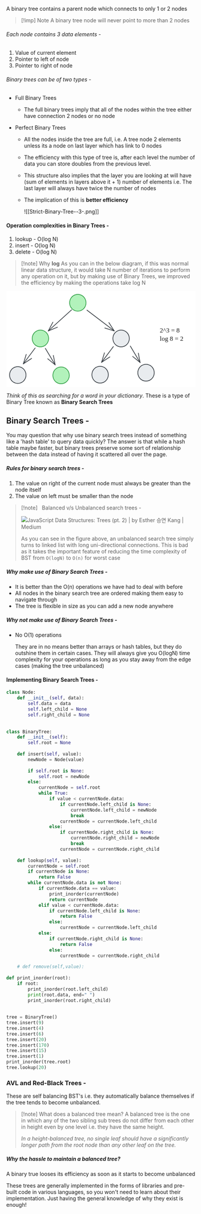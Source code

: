 A binary tree contains a parent node which connects to only 1 or 2 nodes

>[!imp] Note
>A binary tree node will never point to more than 2 nodes

###### Each node contains 3 data elements - 
1. Value of current element
2. Pointer to left of node
3. Pointer to right of node

###### Binary trees can be of two types - 
- Full Binary Trees
	- The full binary trees imply that all of the nodes within the tree either have connection 2 nodes or no node

- Perfect Binary Trees
	- All the nodes inside the tree are full, i.e. A tree node 2 elements unless its a node on last layer which has link to 0 nodes
	- The efficiency with this type of tree is, after each level the number of data you can store doubles from the previous level.
	- This structure also implies that the layer you are looking at will have (sum of elements in layers above it + 1) number of elements i.e. The last layer will always have twice the number of nodes
	- The implication of this is **better efficiency**

		![[Strict-Binary-Tree--3-.png]]

#### Operation complexities in Binary Trees - 
1. lookup - O(log N)
2. insert - O(log N)
3. delete - O(log N)

>[!note] Why **log**
>As you can in the below diagram, if this was normal linear data structure, it would take N number of iterations to perform any operation on it, but by making use of Binary Trees, we improved the efficiency by making the operations take log N

<svg version="1.1" xmlns="http://www.w3.org/2000/svg" viewBox="0 0 576.2291641235352 291.5" width="576.2291641235352" height="291.5">
  <!-- svg-source:excalidraw -->
  
  <defs>
    <style class="style-fonts">
      @font-face {
        font-family: "Virgil";
        src: url("https://excalidraw.com/Virgil.woff2");
      }
      @font-face {
        font-family: "Cascadia";
        src: url("https://excalidraw.com/Cascadia.woff2");
      }
    </style>
    
  </defs>
  <rect x="0" y="0" width="576.2291641235352" height="291.5" fill="#ffffff"></rect><g stroke-linecap="round" transform="translate(193 10) rotate(0 25 25.5)"><path d="M50 25.5 C50 26.98, 49.87 28.47, 49.62 29.93 C49.37 31.38, 48.99 32.83, 48.49 34.22 C48 35.61, 47.37 36.97, 46.65 38.25 C45.93 39.53, 45.08 40.76, 44.15 41.89 C43.22 43.02, 42.18 44.09, 41.07 45.03 C39.96 45.98, 38.75 46.85, 37.5 47.58 C36.25 48.32, 34.91 48.96, 33.55 49.46 C32.19 49.97, 30.77 50.36, 29.34 50.61 C27.92 50.87, 26.45 51, 25 51 C23.55 51, 22.08 50.87, 20.66 50.61 C19.23 50.36, 17.81 49.97, 16.45 49.46 C15.09 48.96, 13.75 48.32, 12.5 47.58 C11.25 46.85, 10.04 45.98, 8.93 45.03 C7.82 44.09, 6.78 43.02, 5.85 41.89 C4.92 40.76, 4.07 39.53, 3.35 38.25 C2.63 36.97, 2 35.61, 1.51 34.22 C1.01 32.83, 0.63 31.38, 0.38 29.93 C0.13 28.47, 0 26.98, 0 25.5 C0 24.02, 0.13 22.53, 0.38 21.07 C0.63 19.62, 1.01 18.17, 1.51 16.78 C2 15.39, 2.63 14.03, 3.35 12.75 C4.07 11.47, 4.92 10.24, 5.85 9.11 C6.78 7.98, 7.82 6.91, 8.93 5.97 C10.04 5.02, 11.25 4.15, 12.5 3.42 C13.75 2.68, 15.09 2.04, 16.45 1.54 C17.81 1.03, 19.23 0.64, 20.66 0.39 C22.08 0.13, 23.55 0, 25 0 C26.45 0, 27.92 0.13, 29.34 0.39 C30.77 0.64, 32.19 1.03, 33.55 1.54 C34.91 2.04, 36.25 2.68, 37.5 3.42 C38.75 4.15, 39.96 5.02, 41.07 5.97 C42.18 6.91, 43.22 7.98, 44.15 9.11 C45.08 10.24, 45.93 11.47, 46.65 12.75 C47.37 14.03, 48 15.39, 48.49 16.78 C48.99 18.17, 49.37 19.62, 49.62 21.07 C49.87 22.53, 49.94 24.76, 50 25.5 C50.06 26.24, 50.06 24.76, 50 25.5" stroke="none" stroke-width="0" fill="#b2f2bb"></path><path d="M50 25.5 C50 26.98, 49.87 28.47, 49.62 29.93 C49.37 31.38, 48.99 32.83, 48.49 34.22 C48 35.61, 47.37 36.97, 46.65 38.25 C45.93 39.53, 45.08 40.76, 44.15 41.89 C43.22 43.02, 42.18 44.09, 41.07 45.03 C39.96 45.98, 38.75 46.85, 37.5 47.58 C36.25 48.32, 34.91 48.96, 33.55 49.46 C32.19 49.97, 30.77 50.36, 29.34 50.61 C27.92 50.87, 26.45 51, 25 51 C23.55 51, 22.08 50.87, 20.66 50.61 C19.23 50.36, 17.81 49.97, 16.45 49.46 C15.09 48.96, 13.75 48.32, 12.5 47.58 C11.25 46.85, 10.04 45.98, 8.93 45.03 C7.82 44.09, 6.78 43.02, 5.85 41.89 C4.92 40.76, 4.07 39.53, 3.35 38.25 C2.63 36.97, 2 35.61, 1.51 34.22 C1.01 32.83, 0.63 31.38, 0.38 29.93 C0.13 28.47, 0 26.98, 0 25.5 C0 24.02, 0.13 22.53, 0.38 21.07 C0.63 19.62, 1.01 18.17, 1.51 16.78 C2 15.39, 2.63 14.03, 3.35 12.75 C4.07 11.47, 4.92 10.24, 5.85 9.11 C6.78 7.98, 7.82 6.91, 8.93 5.97 C10.04 5.02, 11.25 4.15, 12.5 3.42 C13.75 2.68, 15.09 2.04, 16.45 1.54 C17.81 1.03, 19.23 0.64, 20.66 0.39 C22.08 0.13, 23.55 0, 25 0 C26.45 0, 27.92 0.13, 29.34 0.39 C30.77 0.64, 32.19 1.03, 33.55 1.54 C34.91 2.04, 36.25 2.68, 37.5 3.42 C38.75 4.15, 39.96 5.02, 41.07 5.97 C42.18 6.91, 43.22 7.98, 44.15 9.11 C45.08 10.24, 45.93 11.47, 46.65 12.75 C47.37 14.03, 48 15.39, 48.49 16.78 C48.99 18.17, 49.37 19.62, 49.62 21.07 C49.87 22.53, 49.94 24.76, 50 25.5 C50.06 26.24, 50.06 24.76, 50 25.5" stroke="#2f9e44" stroke-width="2" fill="none"></path></g><g stroke-linecap="round" transform="translate(79 118.5) rotate(0 25 25.5)"><path d="M50 25.5 C50 26.98, 49.87 28.47, 49.62 29.93 C49.37 31.38, 48.99 32.83, 48.49 34.22 C48 35.61, 47.37 36.97, 46.65 38.25 C45.93 39.53, 45.08 40.76, 44.15 41.89 C43.22 43.02, 42.18 44.09, 41.07 45.03 C39.96 45.98, 38.75 46.85, 37.5 47.58 C36.25 48.32, 34.91 48.96, 33.55 49.46 C32.19 49.97, 30.77 50.36, 29.34 50.61 C27.92 50.87, 26.45 51, 25 51 C23.55 51, 22.08 50.87, 20.66 50.61 C19.23 50.36, 17.81 49.97, 16.45 49.46 C15.09 48.96, 13.75 48.32, 12.5 47.58 C11.25 46.85, 10.04 45.98, 8.93 45.03 C7.82 44.09, 6.78 43.02, 5.85 41.89 C4.92 40.76, 4.07 39.53, 3.35 38.25 C2.63 36.97, 2 35.61, 1.51 34.22 C1.01 32.83, 0.63 31.38, 0.38 29.93 C0.13 28.47, 0 26.98, 0 25.5 C0 24.02, 0.13 22.53, 0.38 21.07 C0.63 19.62, 1.01 18.17, 1.51 16.78 C2 15.39, 2.63 14.03, 3.35 12.75 C4.07 11.47, 4.92 10.24, 5.85 9.11 C6.78 7.98, 7.82 6.91, 8.93 5.97 C10.04 5.02, 11.25 4.15, 12.5 3.42 C13.75 2.68, 15.09 2.04, 16.45 1.54 C17.81 1.03, 19.23 0.64, 20.66 0.39 C22.08 0.13, 23.55 0, 25 0 C26.45 0, 27.92 0.13, 29.34 0.39 C30.77 0.64, 32.19 1.03, 33.55 1.54 C34.91 2.04, 36.25 2.68, 37.5 3.42 C38.75 4.15, 39.96 5.02, 41.07 5.97 C42.18 6.91, 43.22 7.98, 44.15 9.11 C45.08 10.24, 45.93 11.47, 46.65 12.75 C47.37 14.03, 48 15.39, 48.49 16.78 C48.99 18.17, 49.37 19.62, 49.62 21.07 C49.87 22.53, 49.94 24.76, 50 25.5 C50.06 26.24, 50.06 24.76, 50 25.5" stroke="none" stroke-width="0" fill="#b2f2bb"></path><path d="M50 25.5 C50 26.98, 49.87 28.47, 49.62 29.93 C49.37 31.38, 48.99 32.83, 48.49 34.22 C48 35.61, 47.37 36.97, 46.65 38.25 C45.93 39.53, 45.08 40.76, 44.15 41.89 C43.22 43.02, 42.18 44.09, 41.07 45.03 C39.96 45.98, 38.75 46.85, 37.5 47.58 C36.25 48.32, 34.91 48.96, 33.55 49.46 C32.19 49.97, 30.77 50.36, 29.34 50.61 C27.92 50.87, 26.45 51, 25 51 C23.55 51, 22.08 50.87, 20.66 50.61 C19.23 50.36, 17.81 49.97, 16.45 49.46 C15.09 48.96, 13.75 48.32, 12.5 47.58 C11.25 46.85, 10.04 45.98, 8.93 45.03 C7.82 44.09, 6.78 43.02, 5.85 41.89 C4.92 40.76, 4.07 39.53, 3.35 38.25 C2.63 36.97, 2 35.61, 1.51 34.22 C1.01 32.83, 0.63 31.38, 0.38 29.93 C0.13 28.47, 0 26.98, 0 25.5 C0 24.02, 0.13 22.53, 0.38 21.07 C0.63 19.62, 1.01 18.17, 1.51 16.78 C2 15.39, 2.63 14.03, 3.35 12.75 C4.07 11.47, 4.92 10.24, 5.85 9.11 C6.78 7.98, 7.82 6.91, 8.93 5.97 C10.04 5.02, 11.25 4.15, 12.5 3.42 C13.75 2.68, 15.09 2.04, 16.45 1.54 C17.81 1.03, 19.23 0.64, 20.66 0.39 C22.08 0.13, 23.55 0, 25 0 C26.45 0, 27.92 0.13, 29.34 0.39 C30.77 0.64, 32.19 1.03, 33.55 1.54 C34.91 2.04, 36.25 2.68, 37.5 3.42 C38.75 4.15, 39.96 5.02, 41.07 5.97 C42.18 6.91, 43.22 7.98, 44.15 9.11 C45.08 10.24, 45.93 11.47, 46.65 12.75 C47.37 14.03, 48 15.39, 48.49 16.78 C48.99 18.17, 49.37 19.62, 49.62 21.07 C49.87 22.53, 49.94 24.76, 50 25.5 C50.06 26.24, 50.06 24.76, 50 25.5" stroke="#2f9e44" stroke-width="2" fill="none"></path></g><g stroke-linecap="round" transform="translate(261 228.5) rotate(0 25 25.5)"><path d="M50 25.5 C50 26.98, 49.87 28.47, 49.62 29.93 C49.37 31.38, 48.99 32.83, 48.49 34.22 C48 35.61, 47.37 36.97, 46.65 38.25 C45.93 39.53, 45.08 40.76, 44.15 41.89 C43.22 43.02, 42.18 44.09, 41.07 45.03 C39.96 45.98, 38.75 46.85, 37.5 47.58 C36.25 48.32, 34.91 48.96, 33.55 49.46 C32.19 49.97, 30.77 50.36, 29.34 50.61 C27.92 50.87, 26.45 51, 25 51 C23.55 51, 22.08 50.87, 20.66 50.61 C19.23 50.36, 17.81 49.97, 16.45 49.46 C15.09 48.96, 13.75 48.32, 12.5 47.58 C11.25 46.85, 10.04 45.98, 8.93 45.03 C7.82 44.09, 6.78 43.02, 5.85 41.89 C4.92 40.76, 4.07 39.53, 3.35 38.25 C2.63 36.97, 2 35.61, 1.51 34.22 C1.01 32.83, 0.63 31.38, 0.38 29.93 C0.13 28.47, 0 26.98, 0 25.5 C0 24.02, 0.13 22.53, 0.38 21.07 C0.63 19.62, 1.01 18.17, 1.51 16.78 C2 15.39, 2.63 14.03, 3.35 12.75 C4.07 11.47, 4.92 10.24, 5.85 9.11 C6.78 7.98, 7.82 6.91, 8.93 5.97 C10.04 5.02, 11.25 4.15, 12.5 3.42 C13.75 2.68, 15.09 2.04, 16.45 1.54 C17.81 1.03, 19.23 0.64, 20.66 0.39 C22.08 0.13, 23.55 0, 25 0 C26.45 0, 27.92 0.13, 29.34 0.39 C30.77 0.64, 32.19 1.03, 33.55 1.54 C34.91 2.04, 36.25 2.68, 37.5 3.42 C38.75 4.15, 39.96 5.02, 41.07 5.97 C42.18 6.91, 43.22 7.98, 44.15 9.11 C45.08 10.24, 45.93 11.47, 46.65 12.75 C47.37 14.03, 48 15.39, 48.49 16.78 C48.99 18.17, 49.37 19.62, 49.62 21.07 C49.87 22.53, 49.94 24.76, 50 25.5 C50.06 26.24, 50.06 24.76, 50 25.5" stroke="none" stroke-width="0" fill="#e9ecef"></path><path d="M50 25.5 C50 26.98, 49.87 28.47, 49.62 29.93 C49.37 31.38, 48.99 32.83, 48.49 34.22 C48 35.61, 47.37 36.97, 46.65 38.25 C45.93 39.53, 45.08 40.76, 44.15 41.89 C43.22 43.02, 42.18 44.09, 41.07 45.03 C39.96 45.98, 38.75 46.85, 37.5 47.58 C36.25 48.32, 34.91 48.96, 33.55 49.46 C32.19 49.97, 30.77 50.36, 29.34 50.61 C27.92 50.87, 26.45 51, 25 51 C23.55 51, 22.08 50.87, 20.66 50.61 C19.23 50.36, 17.81 49.97, 16.45 49.46 C15.09 48.96, 13.75 48.32, 12.5 47.58 C11.25 46.85, 10.04 45.98, 8.93 45.03 C7.82 44.09, 6.78 43.02, 5.85 41.89 C4.92 40.76, 4.07 39.53, 3.35 38.25 C2.63 36.97, 2 35.61, 1.51 34.22 C1.01 32.83, 0.63 31.38, 0.38 29.93 C0.13 28.47, 0 26.98, 0 25.5 C0 24.02, 0.13 22.53, 0.38 21.07 C0.63 19.62, 1.01 18.17, 1.51 16.78 C2 15.39, 2.63 14.03, 3.35 12.75 C4.07 11.47, 4.92 10.24, 5.85 9.11 C6.78 7.98, 7.82 6.91, 8.93 5.97 C10.04 5.02, 11.25 4.15, 12.5 3.42 C13.75 2.68, 15.09 2.04, 16.45 1.54 C17.81 1.03, 19.23 0.64, 20.66 0.39 C22.08 0.13, 23.55 0, 25 0 C26.45 0, 27.92 0.13, 29.34 0.39 C30.77 0.64, 32.19 1.03, 33.55 1.54 C34.91 2.04, 36.25 2.68, 37.5 3.42 C38.75 4.15, 39.96 5.02, 41.07 5.97 C42.18 6.91, 43.22 7.98, 44.15 9.11 C45.08 10.24, 45.93 11.47, 46.65 12.75 C47.37 14.03, 48 15.39, 48.49 16.78 C48.99 18.17, 49.37 19.62, 49.62 21.07 C49.87 22.53, 49.94 24.76, 50 25.5 C50.06 26.24, 50.06 24.76, 50 25.5" stroke="#343a40" stroke-width="2" fill="none"></path></g><g stroke-linecap="round" transform="translate(401 222.5) rotate(0 25 25.5)"><path d="M50 25.5 C50 26.98, 49.87 28.47, 49.62 29.93 C49.37 31.38, 48.99 32.83, 48.49 34.22 C48 35.61, 47.37 36.97, 46.65 38.25 C45.93 39.53, 45.08 40.76, 44.15 41.89 C43.22 43.02, 42.18 44.09, 41.07 45.03 C39.96 45.98, 38.75 46.85, 37.5 47.58 C36.25 48.32, 34.91 48.96, 33.55 49.46 C32.19 49.97, 30.77 50.36, 29.34 50.61 C27.92 50.87, 26.45 51, 25 51 C23.55 51, 22.08 50.87, 20.66 50.61 C19.23 50.36, 17.81 49.97, 16.45 49.46 C15.09 48.96, 13.75 48.32, 12.5 47.58 C11.25 46.85, 10.04 45.98, 8.93 45.03 C7.82 44.09, 6.78 43.02, 5.85 41.89 C4.92 40.76, 4.07 39.53, 3.35 38.25 C2.63 36.97, 2 35.61, 1.51 34.22 C1.01 32.83, 0.63 31.38, 0.38 29.93 C0.13 28.47, 0 26.98, 0 25.5 C0 24.02, 0.13 22.53, 0.38 21.07 C0.63 19.62, 1.01 18.17, 1.51 16.78 C2 15.39, 2.63 14.03, 3.35 12.75 C4.07 11.47, 4.92 10.24, 5.85 9.11 C6.78 7.98, 7.82 6.91, 8.93 5.97 C10.04 5.02, 11.25 4.15, 12.5 3.42 C13.75 2.68, 15.09 2.04, 16.45 1.54 C17.81 1.03, 19.23 0.64, 20.66 0.39 C22.08 0.13, 23.55 0, 25 0 C26.45 0, 27.92 0.13, 29.34 0.39 C30.77 0.64, 32.19 1.03, 33.55 1.54 C34.91 2.04, 36.25 2.68, 37.5 3.42 C38.75 4.15, 39.96 5.02, 41.07 5.97 C42.18 6.91, 43.22 7.98, 44.15 9.11 C45.08 10.24, 45.93 11.47, 46.65 12.75 C47.37 14.03, 48 15.39, 48.49 16.78 C48.99 18.17, 49.37 19.62, 49.62 21.07 C49.87 22.53, 49.94 24.76, 50 25.5 C50.06 26.24, 50.06 24.76, 50 25.5" stroke="none" stroke-width="0" fill="#e9ecef"></path><path d="M50 25.5 C50 26.98, 49.87 28.47, 49.62 29.93 C49.37 31.38, 48.99 32.83, 48.49 34.22 C48 35.61, 47.37 36.97, 46.65 38.25 C45.93 39.53, 45.08 40.76, 44.15 41.89 C43.22 43.02, 42.18 44.09, 41.07 45.03 C39.96 45.98, 38.75 46.85, 37.5 47.58 C36.25 48.32, 34.91 48.96, 33.55 49.46 C32.19 49.97, 30.77 50.36, 29.34 50.61 C27.92 50.87, 26.45 51, 25 51 C23.55 51, 22.08 50.87, 20.66 50.61 C19.23 50.36, 17.81 49.97, 16.45 49.46 C15.09 48.96, 13.75 48.32, 12.5 47.58 C11.25 46.85, 10.04 45.98, 8.93 45.03 C7.82 44.09, 6.78 43.02, 5.85 41.89 C4.92 40.76, 4.07 39.53, 3.35 38.25 C2.63 36.97, 2 35.61, 1.51 34.22 C1.01 32.83, 0.63 31.38, 0.38 29.93 C0.13 28.47, 0 26.98, 0 25.5 C0 24.02, 0.13 22.53, 0.38 21.07 C0.63 19.62, 1.01 18.17, 1.51 16.78 C2 15.39, 2.63 14.03, 3.35 12.75 C4.07 11.47, 4.92 10.24, 5.85 9.11 C6.78 7.98, 7.82 6.91, 8.93 5.97 C10.04 5.02, 11.25 4.15, 12.5 3.42 C13.75 2.68, 15.09 2.04, 16.45 1.54 C17.81 1.03, 19.23 0.64, 20.66 0.39 C22.08 0.13, 23.55 0, 25 0 C26.45 0, 27.92 0.13, 29.34 0.39 C30.77 0.64, 32.19 1.03, 33.55 1.54 C34.91 2.04, 36.25 2.68, 37.5 3.42 C38.75 4.15, 39.96 5.02, 41.07 5.97 C42.18 6.91, 43.22 7.98, 44.15 9.11 C45.08 10.24, 45.93 11.47, 46.65 12.75 C47.37 14.03, 48 15.39, 48.49 16.78 C48.99 18.17, 49.37 19.62, 49.62 21.07 C49.87 22.53, 49.94 24.76, 50 25.5 C50.06 26.24, 50.06 24.76, 50 25.5" stroke="#343a40" stroke-width="2" fill="none"></path></g><g stroke-linecap="round" transform="translate(142 230.5) rotate(0 25 25.5)"><path d="M50 25.5 C50 26.98, 49.87 28.47, 49.62 29.93 C49.37 31.38, 48.99 32.83, 48.49 34.22 C48 35.61, 47.37 36.97, 46.65 38.25 C45.93 39.53, 45.08 40.76, 44.15 41.89 C43.22 43.02, 42.18 44.09, 41.07 45.03 C39.96 45.98, 38.75 46.85, 37.5 47.58 C36.25 48.32, 34.91 48.96, 33.55 49.46 C32.19 49.97, 30.77 50.36, 29.34 50.61 C27.92 50.87, 26.45 51, 25 51 C23.55 51, 22.08 50.87, 20.66 50.61 C19.23 50.36, 17.81 49.97, 16.45 49.46 C15.09 48.96, 13.75 48.32, 12.5 47.58 C11.25 46.85, 10.04 45.98, 8.93 45.03 C7.82 44.09, 6.78 43.02, 5.85 41.89 C4.92 40.76, 4.07 39.53, 3.35 38.25 C2.63 36.97, 2 35.61, 1.51 34.22 C1.01 32.83, 0.63 31.38, 0.38 29.93 C0.13 28.47, 0 26.98, 0 25.5 C0 24.02, 0.13 22.53, 0.38 21.07 C0.63 19.62, 1.01 18.17, 1.51 16.78 C2 15.39, 2.63 14.03, 3.35 12.75 C4.07 11.47, 4.92 10.24, 5.85 9.11 C6.78 7.98, 7.82 6.91, 8.93 5.97 C10.04 5.02, 11.25 4.15, 12.5 3.42 C13.75 2.68, 15.09 2.04, 16.45 1.54 C17.81 1.03, 19.23 0.64, 20.66 0.39 C22.08 0.13, 23.55 0, 25 0 C26.45 0, 27.92 0.13, 29.34 0.39 C30.77 0.64, 32.19 1.03, 33.55 1.54 C34.91 2.04, 36.25 2.68, 37.5 3.42 C38.75 4.15, 39.96 5.02, 41.07 5.97 C42.18 6.91, 43.22 7.98, 44.15 9.11 C45.08 10.24, 45.93 11.47, 46.65 12.75 C47.37 14.03, 48 15.39, 48.49 16.78 C48.99 18.17, 49.37 19.62, 49.62 21.07 C49.87 22.53, 49.94 24.76, 50 25.5 C50.06 26.24, 50.06 24.76, 50 25.5" stroke="none" stroke-width="0" fill="#b2f2bb"></path><path d="M50 25.5 C50 26.98, 49.87 28.47, 49.62 29.93 C49.37 31.38, 48.99 32.83, 48.49 34.22 C48 35.61, 47.37 36.97, 46.65 38.25 C45.93 39.53, 45.08 40.76, 44.15 41.89 C43.22 43.02, 42.18 44.09, 41.07 45.03 C39.96 45.98, 38.75 46.85, 37.5 47.58 C36.25 48.32, 34.91 48.96, 33.55 49.46 C32.19 49.97, 30.77 50.36, 29.34 50.61 C27.92 50.87, 26.45 51, 25 51 C23.55 51, 22.08 50.87, 20.66 50.61 C19.23 50.36, 17.81 49.97, 16.45 49.46 C15.09 48.96, 13.75 48.32, 12.5 47.58 C11.25 46.85, 10.04 45.98, 8.93 45.03 C7.82 44.09, 6.78 43.02, 5.85 41.89 C4.92 40.76, 4.07 39.53, 3.35 38.25 C2.63 36.97, 2 35.61, 1.51 34.22 C1.01 32.83, 0.63 31.38, 0.38 29.93 C0.13 28.47, 0 26.98, 0 25.5 C0 24.02, 0.13 22.53, 0.38 21.07 C0.63 19.62, 1.01 18.17, 1.51 16.78 C2 15.39, 2.63 14.03, 3.35 12.75 C4.07 11.47, 4.92 10.24, 5.85 9.11 C6.78 7.98, 7.82 6.91, 8.93 5.97 C10.04 5.02, 11.25 4.15, 12.5 3.42 C13.75 2.68, 15.09 2.04, 16.45 1.54 C17.81 1.03, 19.23 0.64, 20.66 0.39 C22.08 0.13, 23.55 0, 25 0 C26.45 0, 27.92 0.13, 29.34 0.39 C30.77 0.64, 32.19 1.03, 33.55 1.54 C34.91 2.04, 36.25 2.68, 37.5 3.42 C38.75 4.15, 39.96 5.02, 41.07 5.97 C42.18 6.91, 43.22 7.98, 44.15 9.11 C45.08 10.24, 45.93 11.47, 46.65 12.75 C47.37 14.03, 48 15.39, 48.49 16.78 C48.99 18.17, 49.37 19.62, 49.62 21.07 C49.87 22.53, 49.94 24.76, 50 25.5 C50.06 26.24, 50.06 24.76, 50 25.5" stroke="#2f9e44" stroke-width="2" fill="none"></path></g><g stroke-linecap="round" transform="translate(325 118.5) rotate(0 25 25.5)"><path d="M50 25.5 C50 26.98, 49.87 28.47, 49.62 29.93 C49.37 31.38, 48.99 32.83, 48.49 34.22 C48 35.61, 47.37 36.97, 46.65 38.25 C45.93 39.53, 45.08 40.76, 44.15 41.89 C43.22 43.02, 42.18 44.09, 41.07 45.03 C39.96 45.98, 38.75 46.85, 37.5 47.58 C36.25 48.32, 34.91 48.96, 33.55 49.46 C32.19 49.97, 30.77 50.36, 29.34 50.61 C27.92 50.87, 26.45 51, 25 51 C23.55 51, 22.08 50.87, 20.66 50.61 C19.23 50.36, 17.81 49.97, 16.45 49.46 C15.09 48.96, 13.75 48.32, 12.5 47.58 C11.25 46.85, 10.04 45.98, 8.93 45.03 C7.82 44.09, 6.78 43.02, 5.85 41.89 C4.92 40.76, 4.07 39.53, 3.35 38.25 C2.63 36.97, 2 35.61, 1.51 34.22 C1.01 32.83, 0.63 31.38, 0.38 29.93 C0.13 28.47, 0 26.98, 0 25.5 C0 24.02, 0.13 22.53, 0.38 21.07 C0.63 19.62, 1.01 18.17, 1.51 16.78 C2 15.39, 2.63 14.03, 3.35 12.75 C4.07 11.47, 4.92 10.24, 5.85 9.11 C6.78 7.98, 7.82 6.91, 8.93 5.97 C10.04 5.02, 11.25 4.15, 12.5 3.42 C13.75 2.68, 15.09 2.04, 16.45 1.54 C17.81 1.03, 19.23 0.64, 20.66 0.39 C22.08 0.13, 23.55 0, 25 0 C26.45 0, 27.92 0.13, 29.34 0.39 C30.77 0.64, 32.19 1.03, 33.55 1.54 C34.91 2.04, 36.25 2.68, 37.5 3.42 C38.75 4.15, 39.96 5.02, 41.07 5.97 C42.18 6.91, 43.22 7.98, 44.15 9.11 C45.08 10.24, 45.93 11.47, 46.65 12.75 C47.37 14.03, 48 15.39, 48.49 16.78 C48.99 18.17, 49.37 19.62, 49.62 21.07 C49.87 22.53, 49.94 24.76, 50 25.5 C50.06 26.24, 50.06 24.76, 50 25.5" stroke="none" stroke-width="0" fill="#e9ecef"></path><path d="M50 25.5 C50 26.98, 49.87 28.47, 49.62 29.93 C49.37 31.38, 48.99 32.83, 48.49 34.22 C48 35.61, 47.37 36.97, 46.65 38.25 C45.93 39.53, 45.08 40.76, 44.15 41.89 C43.22 43.02, 42.18 44.09, 41.07 45.03 C39.96 45.98, 38.75 46.85, 37.5 47.58 C36.25 48.32, 34.91 48.96, 33.55 49.46 C32.19 49.97, 30.77 50.36, 29.34 50.61 C27.92 50.87, 26.45 51, 25 51 C23.55 51, 22.08 50.87, 20.66 50.61 C19.23 50.36, 17.81 49.97, 16.45 49.46 C15.09 48.96, 13.75 48.32, 12.5 47.58 C11.25 46.85, 10.04 45.98, 8.93 45.03 C7.82 44.09, 6.78 43.02, 5.85 41.89 C4.92 40.76, 4.07 39.53, 3.35 38.25 C2.63 36.97, 2 35.61, 1.51 34.22 C1.01 32.83, 0.63 31.38, 0.38 29.93 C0.13 28.47, 0 26.98, 0 25.5 C0 24.02, 0.13 22.53, 0.38 21.07 C0.63 19.62, 1.01 18.17, 1.51 16.78 C2 15.39, 2.63 14.03, 3.35 12.75 C4.07 11.47, 4.92 10.24, 5.85 9.11 C6.78 7.98, 7.82 6.91, 8.93 5.97 C10.04 5.02, 11.25 4.15, 12.5 3.42 C13.75 2.68, 15.09 2.04, 16.45 1.54 C17.81 1.03, 19.23 0.64, 20.66 0.39 C22.08 0.13, 23.55 0, 25 0 C26.45 0, 27.92 0.13, 29.34 0.39 C30.77 0.64, 32.19 1.03, 33.55 1.54 C34.91 2.04, 36.25 2.68, 37.5 3.42 C38.75 4.15, 39.96 5.02, 41.07 5.97 C42.18 6.91, 43.22 7.98, 44.15 9.11 C45.08 10.24, 45.93 11.47, 46.65 12.75 C47.37 14.03, 48 15.39, 48.49 16.78 C48.99 18.17, 49.37 19.62, 49.62 21.07 C49.87 22.53, 49.94 24.76, 50 25.5 C50.06 26.24, 50.06 24.76, 50 25.5" stroke="#343a40" stroke-width="2" fill="none"></path></g><g stroke-linecap="round" transform="translate(10 229.5) rotate(0 25 25.5)"><path d="M50 25.5 C50 26.98, 49.87 28.47, 49.62 29.93 C49.37 31.38, 48.99 32.83, 48.49 34.22 C48 35.61, 47.37 36.97, 46.65 38.25 C45.93 39.53, 45.08 40.76, 44.15 41.89 C43.22 43.02, 42.18 44.09, 41.07 45.03 C39.96 45.98, 38.75 46.85, 37.5 47.58 C36.25 48.32, 34.91 48.96, 33.55 49.46 C32.19 49.97, 30.77 50.36, 29.34 50.61 C27.92 50.87, 26.45 51, 25 51 C23.55 51, 22.08 50.87, 20.66 50.61 C19.23 50.36, 17.81 49.97, 16.45 49.46 C15.09 48.96, 13.75 48.32, 12.5 47.58 C11.25 46.85, 10.04 45.98, 8.93 45.03 C7.82 44.09, 6.78 43.02, 5.85 41.89 C4.92 40.76, 4.07 39.53, 3.35 38.25 C2.63 36.97, 2 35.61, 1.51 34.22 C1.01 32.83, 0.63 31.38, 0.38 29.93 C0.13 28.47, 0 26.98, 0 25.5 C0 24.02, 0.13 22.53, 0.38 21.07 C0.63 19.62, 1.01 18.17, 1.51 16.78 C2 15.39, 2.63 14.03, 3.35 12.75 C4.07 11.47, 4.92 10.24, 5.85 9.11 C6.78 7.98, 7.82 6.91, 8.93 5.97 C10.04 5.02, 11.25 4.15, 12.5 3.42 C13.75 2.68, 15.09 2.04, 16.45 1.54 C17.81 1.03, 19.23 0.64, 20.66 0.39 C22.08 0.13, 23.55 0, 25 0 C26.45 0, 27.92 0.13, 29.34 0.39 C30.77 0.64, 32.19 1.03, 33.55 1.54 C34.91 2.04, 36.25 2.68, 37.5 3.42 C38.75 4.15, 39.96 5.02, 41.07 5.97 C42.18 6.91, 43.22 7.98, 44.15 9.11 C45.08 10.24, 45.93 11.47, 46.65 12.75 C47.37 14.03, 48 15.39, 48.49 16.78 C48.99 18.17, 49.37 19.62, 49.62 21.07 C49.87 22.53, 49.94 24.76, 50 25.5 C50.06 26.24, 50.06 24.76, 50 25.5" stroke="none" stroke-width="0" fill="#e9ecef"></path><path d="M50 25.5 C50 26.98, 49.87 28.47, 49.62 29.93 C49.37 31.38, 48.99 32.83, 48.49 34.22 C48 35.61, 47.37 36.97, 46.65 38.25 C45.93 39.53, 45.08 40.76, 44.15 41.89 C43.22 43.02, 42.18 44.09, 41.07 45.03 C39.96 45.98, 38.75 46.85, 37.5 47.58 C36.25 48.32, 34.91 48.96, 33.55 49.46 C32.19 49.97, 30.77 50.36, 29.34 50.61 C27.92 50.87, 26.45 51, 25 51 C23.55 51, 22.08 50.87, 20.66 50.61 C19.23 50.36, 17.81 49.97, 16.45 49.46 C15.09 48.96, 13.75 48.32, 12.5 47.58 C11.25 46.85, 10.04 45.98, 8.93 45.03 C7.82 44.09, 6.78 43.02, 5.85 41.89 C4.92 40.76, 4.07 39.53, 3.35 38.25 C2.63 36.97, 2 35.61, 1.51 34.22 C1.01 32.83, 0.63 31.38, 0.38 29.93 C0.13 28.47, 0 26.98, 0 25.5 C0 24.02, 0.13 22.53, 0.38 21.07 C0.63 19.62, 1.01 18.17, 1.51 16.78 C2 15.39, 2.63 14.03, 3.35 12.75 C4.07 11.47, 4.92 10.24, 5.85 9.11 C6.78 7.98, 7.82 6.91, 8.93 5.97 C10.04 5.02, 11.25 4.15, 12.5 3.42 C13.75 2.68, 15.09 2.04, 16.45 1.54 C17.81 1.03, 19.23 0.64, 20.66 0.39 C22.08 0.13, 23.55 0, 25 0 C26.45 0, 27.92 0.13, 29.34 0.39 C30.77 0.64, 32.19 1.03, 33.55 1.54 C34.91 2.04, 36.25 2.68, 37.5 3.42 C38.75 4.15, 39.96 5.02, 41.07 5.97 C42.18 6.91, 43.22 7.98, 44.15 9.11 C45.08 10.24, 45.93 11.47, 46.65 12.75 C47.37 14.03, 48 15.39, 48.49 16.78 C48.99 18.17, 49.37 19.62, 49.62 21.07 C49.87 22.53, 49.94 24.76, 50 25.5 C50.06 26.24, 50.06 24.76, 50 25.5" stroke="#343a40" stroke-width="2" fill="none"></path></g><g stroke-linecap="round"><g transform="translate(199 57) rotate(0 -35.5 32)"><path d="M0 0 C-11.83 10.67, -59.17 53.33, -71 64 M0 0 C-11.83 10.67, -59.17 53.33, -71 64" stroke="#343a40" stroke-width="2" fill="none"></path></g><g transform="translate(199 57) rotate(0 -35.5 32)"><path d="M-56.93 37.5 C-60.55 44.32, -64.16 51.13, -71 64 M-56.93 37.5 C-61.59 46.28, -66.25 55.05, -71 64" stroke="#343a40" stroke-width="2" fill="none"></path></g><g transform="translate(199 57) rotate(0 -35.5 32)"><path d="M-43.19 52.75 C-50.34 55.64, -57.49 58.53, -71 64 M-43.19 52.75 C-52.4 56.47, -61.61 60.2, -71 64" stroke="#343a40" stroke-width="2" fill="none"></path></g></g><mask></mask><g stroke-linecap="round"><g transform="translate(246 58) rotate(0 41.5 31.5)"><path d="M0 0 C13.83 10.5, 69.17 52.5, 83 63 M0 0 C13.83 10.5, 69.17 52.5, 83 63" stroke="#343a40" stroke-width="2" fill="none"></path></g><g transform="translate(246 58) rotate(0 41.5 31.5)"><path d="M54.34 54.13 C62.11 56.53, 69.88 58.94, 83 63 M54.34 54.13 C62.81 56.75, 71.28 59.37, 83 63" stroke="#343a40" stroke-width="2" fill="none"></path></g><g transform="translate(246 58) rotate(0 41.5 31.5)"><path d="M66.75 37.78 C71.16 44.62, 75.56 51.46, 83 63 M66.75 37.78 C71.55 45.24, 76.35 52.69, 83 63" stroke="#343a40" stroke-width="2" fill="none"></path></g></g><mask></mask><g stroke-linecap="round"><g transform="translate(326.5 168.5) rotate(0 -18 24)"><path d="M0 0 C-6 8, -30 40, -36 48 M0 0 C-6 8, -30 40, -36 48" stroke="#343a40" stroke-width="2" fill="none"></path></g><g transform="translate(326.5 168.5) rotate(0 -18 24)"><path d="M-27.29 19.29 C-30.49 29.83, -33.69 40.37, -36 48 M-27.29 19.29 C-29.18 25.52, -31.07 31.75, -36 48" stroke="#343a40" stroke-width="2" fill="none"></path></g><g transform="translate(326.5 168.5) rotate(0 -18 24)"><path d="M-10.88 31.6 C-20.1 37.62, -29.32 43.64, -36 48 M-10.88 31.6 C-16.33 35.16, -21.78 38.72, -36 48" stroke="#343a40" stroke-width="2" fill="none"></path></g></g><mask></mask><g stroke-linecap="round"><g transform="translate(378 167) rotate(0 15 25)"><path d="M0 0 C5 8.33, 25 41.67, 30 50 M0 0 C5 8.33, 25 41.67, 30 50" stroke="#343a40" stroke-width="2" fill="none"></path></g><g transform="translate(378 167) rotate(0 15 25)"><path d="M7.35 31.64 C14.67 37.57, 21.98 43.5, 30 50 M7.35 31.64 C14.71 37.6, 22.06 43.56, 30 50" stroke="#343a40" stroke-width="2" fill="none"></path></g><g transform="translate(378 167) rotate(0 15 25)"><path d="M24.46 21.38 C26.25 30.62, 28.04 39.86, 30 50 M24.46 21.38 C26.26 30.67, 28.06 39.97, 30 50" stroke="#343a40" stroke-width="2" fill="none"></path></g></g><mask></mask><g stroke-linecap="round"><g transform="translate(88 173) rotate(0 -18 24)"><path d="M0 0 C-6 8, -30 40, -36 48 M0 0 C-6 8, -30 40, -36 48" stroke="#343a40" stroke-width="2" fill="none"></path></g><g transform="translate(88 173) rotate(0 -18 24)"><path d="M-27.29 19.29 C-30.31 29.25, -33.34 39.22, -36 48 M-27.29 19.29 C-29.4 26.23, -31.5 33.17, -36 48" stroke="#343a40" stroke-width="2" fill="none"></path></g><g transform="translate(88 173) rotate(0 -18 24)"><path d="M-10.88 31.6 C-19.59 37.29, -28.31 42.98, -36 48 M-10.88 31.6 C-16.95 35.57, -23.02 39.53, -36 48" stroke="#343a40" stroke-width="2" fill="none"></path></g></g><mask></mask><g stroke-linecap="round"><g transform="translate(119 174) rotate(0 15 25)"><path d="M0 0 C5 8.33, 25 41.67, 30 50 M0 0 C5 8.33, 25 41.67, 30 50" stroke="#343a40" stroke-width="2" fill="none"></path></g><g transform="translate(119 174) rotate(0 15 25)"><path d="M7.35 31.64 C13.99 37.01, 20.62 42.39, 30 50 M7.35 31.64 C12.01 35.41, 16.66 39.18, 30 50" stroke="#343a40" stroke-width="2" fill="none"></path></g><g transform="translate(119 174) rotate(0 15 25)"><path d="M24.46 21.38 C26.08 29.76, 27.7 38.14, 30 50 M24.46 21.38 C25.59 27.26, 26.73 33.14, 30 50" stroke="#343a40" stroke-width="2" fill="none"></path></g></g><mask></mask><g transform="translate(468 108) rotate(0 49.11458206176758 25)"><text x="0" y="0" font-family="Virgil, Segoe UI Emoji" font-size="20px" fill="#1e1e1e" text-anchor="start" style="white-space: pre;" direction="ltr" dominant-baseline="text-before-edge">2^3 = 8</text><text x="0" y="25" font-family="Virgil, Segoe UI Emoji" font-size="20px" fill="#1e1e1e" text-anchor="start" style="white-space: pre;" direction="ltr" dominant-baseline="text-before-edge">log 8 = 2</text></g></svg>

_Think of this as searching for a word in your dictionary_. These is a type of Binary Tree known as **Binary Search Trees**


## Binary Search Trees - 

You may question that why use binary search trees instead of something like a 'hash table' to query data quickly? The answer is that while a hash table maybe faster, but binary trees preserve some sort of relationship between the data instead of having it scattered all over the page.

##### Rules for binary search trees - 
1. The value on right of the current node must always be greater than the node itself
2. The value on left must be smaller than the node



>[!note]  &nbsp; Balanced v/s Unbalanced search trees - 
>
> ![JavaScript Data Structures: Trees (pt. 2) | by Esther 승연 Kang | Medium](https://miro.medium.com/v2/resize:fit:642/1*YCWEjg515gqAjFojHioZ8Q.png)
>
>As you can see in the figure above, an unbalanced search tree simply turns to linked list with long uni-directional connections. This is bad as it takes the important feature of reducing the time complexity of BST from `O(logN)` to `O(n)` for worst case


##### Why make use of Binary Search Trees - 
- It is better than the O(n) operations we have had to deal with before
- All nodes in the binary search tree are ordered making them easy to navigate through
- The tree is flexible in size as you can add a new node anywhere

##### Why not make use of Binary Search Trees - 
- No O(1) operations

	They are in no means better than arrays or hash tables, but they do outshine them in certain cases. They will always give you O(logN) time complexity for your operations as long as you stay away from the edge cases (making the tree unbalanced)


#### Implementing Binary Search Trees - 
```python
class Node:  
    def __init__(self, data):  
        self.data = data  
        self.left_child = None  
        self.right_child = None  
  
  
class BinaryTree:  
    def __init__(self):  
        self.root = None  
  
    def insert(self, value):  
        newNode = Node(value)  
  
        if self.root is None:  
            self.root = newNode  
        else:  
            currentNode = self.root  
            while True:  
                if value < currentNode.data:  
                    if currentNode.left_child is None:  
                        currentNode.left_child = newNode  
                        break  
                    currentNode = currentNode.left_child  
                else:  
                    if currentNode.right_child is None:  
                        currentNode.right_child = newNode  
                        break  
                    currentNode = currentNode.right_child  
  
    def lookup(self, value):  
        currentNode = self.root  
        if currentNode is None:  
            return False  
        while currentNode.data is not None:  
            if currentNode.data == value:  
                print_inorder(currentNode)  
                return currentNode  
            elif value < currentNode.data:  
                if currentNode.left_child is None:  
                    return False  
                else:  
                    currentNode = currentNode.left_child  
            else:  
                if currentNode.right_child is None:  
                    return False  
                else:  
                    currentNode = currentNode.right_child  
  
    # def remove(self,value):  
     
def print_inorder(root):  
    if root:  
        print_inorder(root.left_child)  
        print(root.data, end=" ")  
        print_inorder(root.right_child)  
  
  
tree = BinaryTree()  
tree.insert(9)  
tree.insert(4)  
tree.insert(6)  
tree.insert(20)  
tree.insert(170)  
tree.insert(15)  
tree.insert(1)  
print_inorder(tree.root)  
tree.lookup(20)
```


### AVL and Red-Black Trees - 
These are self balancing BST's i.e. they automatically balance themselves if the tree tends to become unbalanced. 

>[!note] What does a balanced tree mean?
>A balanced tree is the one in which any of the two sibling sub trees do not differ from each other in height even by one level i.e. they have the same height. 
>
> _In a height-balanced tree, no single leaf should have a significantly longer path from the root node than any other leaf on the tree._ 

##### Why the hassle to maintain a balanced tree? 
A binary true looses its efficiency as soon as it starts to become unbalanced

These trees are generally implemented in the forms of libraries and pre-built code in various languages, so you won't need to learn about their implementation. Just having the general knowledge of why they exist is enough!




